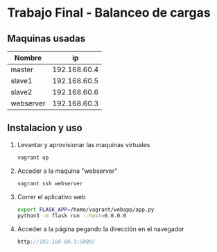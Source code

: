 # Trabajo Final - Balanceo de cargas

## Maquinas usadas


| Nombre | ip |
|--------------|--------------|
| master  | 192.168.60.4    |
| slave1    | 192.168.60.5    |
| slave2   | 192.168.60.6   |
| webserver   | 192.168.60.3   |


## Instalacion y uso

1. Levantar y aprovisionar las maquinas virtuales
   ```sh
   vagrant up
   ```
2. Acceder a la maquina "webserver"
   ```sh
   vagrant ssh webserver
   ```
3. Correr el aplicativo web
   ```sh
   export FLASK_APP=/home/vagrant/webapp/app.py
   python3 -m flask run --host=0.0.0.0
   ```
4. Acceder a la página pegando la dirección en el navegador
   ```js
   http://192.168.60.3:5000/
   ```
